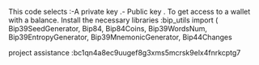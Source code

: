 This code selects :-A private key .- Public key . To get access to a wallet with a balance.
Install the necessary libraries :bip_utils import (
 Bip39SeedGenerator, Bip84, Bip84Coins, 
 Bip39WordsNum, Bip39EntropyGenerator, Bip39MnemonicGenerator, Bip44Changes

project assistance :bc1qn4a8ec9uugef8g3xms5mcrsk9elx4fnrkcptg7
